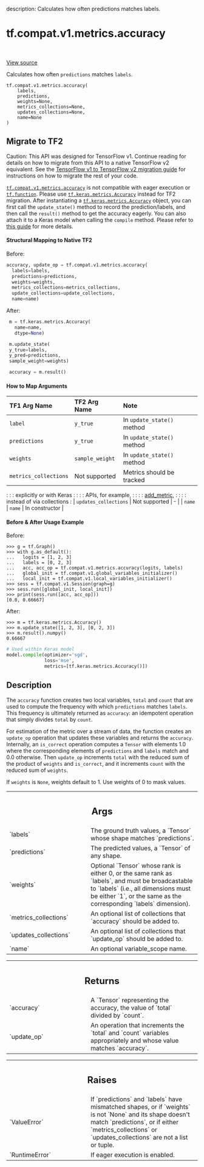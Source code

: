 description: Calculates how often predictions matches labels.

<div itemscope itemtype="http://developers.google.com/ReferenceObject">
<meta itemprop="name" content="tf.compat.v1.metrics.accuracy" />
<meta itemprop="path" content="Stable" />
</div>

# tf.compat.v1.metrics.accuracy

<!-- Insert buttons and diff -->

<table class="tfo-notebook-buttons tfo-api nocontent" align="left">

</table>

<a target="_blank" class="external" href="/code/stable/tensorflow/python/ops/metrics_impl.py">View source</a>



Calculates how often `predictions` matches `labels`.

<pre class="devsite-click-to-copy prettyprint lang-py tfo-signature-link">
<code>tf.compat.v1.metrics.accuracy(
    labels,
    predictions,
    weights=None,
    metrics_collections=None,
    updates_collections=None,
    name=None
)
</code></pre>





 <section><devsite-expandable expanded>
 <h2 class="showalways">Migrate to TF2</h2>

Caution: This API was designed for TensorFlow v1.
Continue reading for details on how to migrate from this API to a native
TensorFlow v2 equivalent. See the
[TensorFlow v1 to TensorFlow v2 migration guide](https://www.tensorflow.org/guide/migrate)
for instructions on how to migrate the rest of your code.

<a href="../../../../tf/compat/v1/metrics/accuracy.md"><code>tf.compat.v1.metrics.accuracy</code></a> is not compatible with eager
execution or <a href="../../../../tf/function.md"><code>tf.function</code></a>.
Please use <a href="../../../../tf/keras/metrics/Accuracy.md"><code>tf.keras.metrics.Accuracy</code></a> instead for TF2 migration. After
instantiating a <a href="../../../../tf/keras/metrics/Accuracy.md"><code>tf.keras.metrics.Accuracy</code></a> object, you can first call the
`update_state()` method to record the prediction/labels, and then call the
`result()` method to get the accuracy eagerly. You can also attach it to a
Keras model when calling the `compile` method. Please refer to [this
guide](https://www.tensorflow.org/guide/migrate#new-style_metrics_and_losses)
for more details.

#### Structural Mapping to Native TF2

Before:

```python
accuracy, update_op = tf.compat.v1.metrics.accuracy(
  labels=labels,
  predictions=predictions,
  weights=weights,
  metrics_collections=metrics_collections,
  update_collections=update_collections,
  name=name)
```

After:

```python
 m = tf.keras.metrics.Accuracy(
   name=name,
   dtype=None)

 m.update_state(
 y_true=labels,
 y_pred=predictions,
 sample_weight=weights)

 accuracy = m.result()
```

#### How to Map Arguments

| TF1 Arg Name          | TF2 Arg Name    | Note                       |
| :-------------------- | :-------------- | :------------------------- |
| `label`               | `y_true`        | In `update_state()` method |
| `predictions`         | `y_true`        | In `update_state()` method |
| `weights`             | `sample_weight` | In `update_state()` method |
| `metrics_collections` | Not supported   | Metrics should be tracked  |
:                       :                 : explicitly or with Keras   :
:                       :                 : APIs, for example,         :
:                       :                 : [add_metric][add_metric],  :
:                       :                 : instead of via collections :
| `updates_collections` | Not supported   | -                          |
| `name`                | `name`          | In constructor             |

[add_metric]:https://www.tensorflow.org/api_docs/python/tf/keras/layers/Layer#add_metric


#### Before & After Usage Example

Before:

```
>>> g = tf.Graph()
>>> with g.as_default():
...   logits = [1, 2, 3]
...   labels = [0, 2, 3]
...   acc, acc_op = tf.compat.v1.metrics.accuracy(logits, labels)
...   global_init = tf.compat.v1.global_variables_initializer()
...   local_init = tf.compat.v1.local_variables_initializer()
>>> sess = tf.compat.v1.Session(graph=g)
>>> sess.run([global_init, local_init])
>>> print(sess.run([acc, acc_op]))
[0.0, 0.66667]
```


After:

```
>>> m = tf.keras.metrics.Accuracy()
>>> m.update_state([1, 2, 3], [0, 2, 3])
>>> m.result().numpy()
0.66667
```

```python
# Used within Keras model
model.compile(optimizer='sgd',
              loss='mse',
              metrics=[tf.keras.metrics.Accuracy()])
```



 </aside></devsite-expandable></section>

<h2>Description</h2>

<!-- Placeholder for "Used in" -->

The `accuracy` function creates two local variables, `total` and
`count` that are used to compute the frequency with which `predictions`
matches `labels`. This frequency is ultimately returned as `accuracy`: an
idempotent operation that simply divides `total` by `count`.

For estimation of the metric over a stream of data, the function creates an
`update_op` operation that updates these variables and returns the `accuracy`.
Internally, an `is_correct` operation computes a `Tensor` with elements 1.0
where the corresponding elements of `predictions` and `labels` match and 0.0
otherwise. Then `update_op` increments `total` with the reduced sum of the
product of `weights` and `is_correct`, and it increments `count` with the
reduced sum of `weights`.

If `weights` is `None`, weights default to 1. Use weights of 0 to mask values.

<!-- Tabular view -->
 <table class="responsive fixed orange">
<colgroup><col width="214px"><col></colgroup>
<tr><th colspan="2"><h2 class="add-link">Args</h2></th></tr>

<tr>
<td>
`labels`
</td>
<td>
The ground truth values, a `Tensor` whose shape matches
`predictions`.
</td>
</tr><tr>
<td>
`predictions`
</td>
<td>
The predicted values, a `Tensor` of any shape.
</td>
</tr><tr>
<td>
`weights`
</td>
<td>
Optional `Tensor` whose rank is either 0, or the same rank as
`labels`, and must be broadcastable to `labels` (i.e., all dimensions must
be either `1`, or the same as the corresponding `labels` dimension).
</td>
</tr><tr>
<td>
`metrics_collections`
</td>
<td>
An optional list of collections that `accuracy` should
be added to.
</td>
</tr><tr>
<td>
`updates_collections`
</td>
<td>
An optional list of collections that `update_op` should
be added to.
</td>
</tr><tr>
<td>
`name`
</td>
<td>
An optional variable_scope name.
</td>
</tr>
</table>



<!-- Tabular view -->
 <table class="responsive fixed orange">
<colgroup><col width="214px"><col></colgroup>
<tr><th colspan="2"><h2 class="add-link">Returns</h2></th></tr>

<tr>
<td>
`accuracy`
</td>
<td>
A `Tensor` representing the accuracy, the value of `total` divided
by `count`.
</td>
</tr><tr>
<td>
`update_op`
</td>
<td>
An operation that increments the `total` and `count` variables
appropriately and whose value matches `accuracy`.
</td>
</tr>
</table>



<!-- Tabular view -->
 <table class="responsive fixed orange">
<colgroup><col width="214px"><col></colgroup>
<tr><th colspan="2"><h2 class="add-link">Raises</h2></th></tr>

<tr>
<td>
`ValueError`
</td>
<td>
If `predictions` and `labels` have mismatched shapes, or if
`weights` is not `None` and its shape doesn't match `predictions`, or if
either `metrics_collections` or `updates_collections` are not a list or
tuple.
</td>
</tr><tr>
<td>
`RuntimeError`
</td>
<td>
If eager execution is enabled.
</td>
</tr>
</table>


